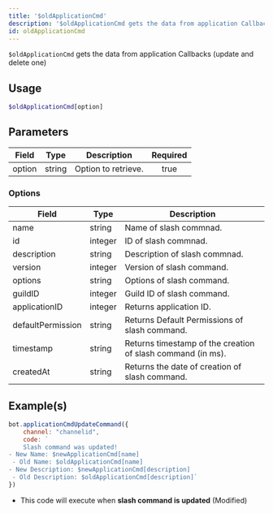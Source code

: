 ```yaml
---
title: '$oldApplicationCmd'
description: '$oldApplicationCmd gets the data from application Callbacks (update and delete one)'
id: oldApplicationCmd
---
```


`$oldApplicationCmd` gets the data from application Callbacks (update and delete one)

## Usage

```php
$oldApplicationCmd[option]
```

## Parameters

| Field  | Type   | Description         | Required |
| ------ | ------ | ------------------- |:--------:|
| option | string | Option to retrieve. |   true   |

### Options

| Field             | Type    | Description                                                 |
| ----------------- | ------- | ----------------------------------------------------------- |
| name              | string  | Name of slash commnad.                                      |
| id                | integer | ID of slash commnad.                                        |
| description       | string  | Description of slash commnad.                               |
| version           | integer | Version of slash command.                                   |
| options           | string  | Options of slash command.                                   |
| guildID           | integer | Guild ID of slash command.                                  |
| applicationID     | integer | Returns application ID.                                     |
| defaultPermission | string  | Returns Default Permissions of slash command.               |
| timestamp         | string  | Returns timestamp of the creation of slash command (in ms). |
| createdAt         | string  | Returns the date of creation of slash command.              |

## Example(s)

```js
bot.applicationCmdUpdateCommand({
    channel: "channelid",
    code: `
    Slash command was updated!
- New Name: $newApplicationCmd[name]
 - Old Name: $oldApplicationCmd[name]
- New Description: $newApplicationCmd[description]
 - Old Description: $oldApplicationCmd[description]`
})
```
- This code will execute when __slash command is updated__ (Modified)